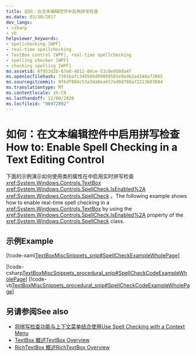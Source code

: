 ```yaml
---
title: 如何：在文本编辑控件中启用拼写检查
ms.date: 03/30/2017
dev_langs:
- csharp
- vb
helpviewer_keywords:
- spellchecking [WPF]
- real-time spellchecking
- TextBox control [WPF], real-time spellchecking
- spelling checker [WPF]
- checking spelling [WPF]
ms.assetid: 6f953d2b-67e8-4012-84ce-53c0e958da47
ms.openlocfilehash: 7381bafc349506d89058581e9ed62a4348a72865
ms.sourcegitcommit: 9f6df084c53a3da0ea657ed0d708a72213683084
ms.translationtype: MT
ms.contentlocale: zh-CN
ms.lasthandoff: 12/09/2020
ms.locfileid: "96972892"
---
```

# <a name="how-to-enable-spell-checking-in-a-text-editing-control"></a><span data-ttu-id="231c5-102">如何：在文本编辑控件中启用拼写检查</span><span class="sxs-lookup"><span data-stu-id="231c5-102">How to: Enable Spell Checking in a Text Editing Control</span></span>
<span data-ttu-id="231c5-103">下面的示例演示如何使用类的属性在中启用实时拼写检查 <xref:System.Windows.Controls.TextBox> <xref:System.Windows.Controls.SpellCheck.IsEnabled%2A> <xref:System.Windows.Controls.SpellCheck> 。</span><span class="sxs-lookup"><span data-stu-id="231c5-103">The following example shows how to enable real-time spell checking in a <xref:System.Windows.Controls.TextBox> by using the <xref:System.Windows.Controls.SpellCheck.IsEnabled%2A> property of the <xref:System.Windows.Controls.SpellCheck> class.</span></span>  
  
## <a name="example"></a><span data-ttu-id="231c5-104">示例</span><span class="sxs-lookup"><span data-stu-id="231c5-104">Example</span></span>  
 [!code-xaml[TextBoxMiscSnippets_snip#SpellCheckExampleWholePage](~/samples/snippets/csharp/VS_Snippets_Wpf/TextBoxMiscSnippets_snip/csharp/spellcheckexample.xaml#spellcheckexamplewholepage)]  
  
 [!code-csharp[TextBoxMiscSnippets_procedural_snip#SpellCheckCodeExampleWholePage](~/samples/snippets/csharp/VS_Snippets_Wpf/TextBoxMiscSnippets_procedural_snip/CSharp/SpellCheckExample.cs#spellcheckcodeexamplewholepage)]
 [!code-vb[TextBoxMiscSnippets_procedural_snip#SpellCheckCodeExampleWholePage](~/samples/snippets/visualbasic/VS_Snippets_Wpf/TextBoxMiscSnippets_procedural_snip/visualbasic/spellcheckexample.vb#spellcheckcodeexamplewholepage)]  
  
## <a name="see-also"></a><span data-ttu-id="231c5-105">另请参阅</span><span class="sxs-lookup"><span data-stu-id="231c5-105">See also</span></span>

- [<span data-ttu-id="231c5-106">将拼写检查功能与上下文菜单结合使用</span><span class="sxs-lookup"><span data-stu-id="231c5-106">Use Spell Checking with a Context Menu</span></span>](how-to-use-spell-checking-with-a-context-menu.md)
- [<span data-ttu-id="231c5-107">TextBox 概述</span><span class="sxs-lookup"><span data-stu-id="231c5-107">TextBox Overview</span></span>](textbox-overview.md)
- [<span data-ttu-id="231c5-108">RichTextBox 概述</span><span class="sxs-lookup"><span data-stu-id="231c5-108">RichTextBox Overview</span></span>](richtextbox-overview.md)
